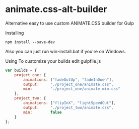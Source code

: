 # animate.css-alt-builder
Alternative easy to use custom ANIMATE.CSS builder for Gulp

Installing
```
npm install --save-dev
```
Also you can just run win-install.bat if you're on Windows.

Using
To customize your builds edit gulpfile.js
```js
var builds = {
	project_one: {
		animations: ["fadeOutUp", "fadeInDown"],
		output:     "./project_one/animate.css",
		min:        "./project_one/animate.min.css"
	},
	project_two: {
		animations: ["flipInX", "lightSpeedOut"],
		output:     "./project_two/animate.css",
		min:        false
	}
};
```
